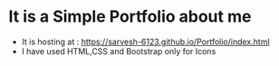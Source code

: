 # It is a Simple Portfolio about me
- It is hosting at : https://sarvesh-6123.github.io/Portfolio/index.html
- I have used HTML,CSS and Bootstrap only for Icons
